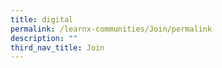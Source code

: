 ```yaml
---
title: digital
permalink: /learnx-communities/Join/permalink
description: ""
third_nav_title: Join
---
```

